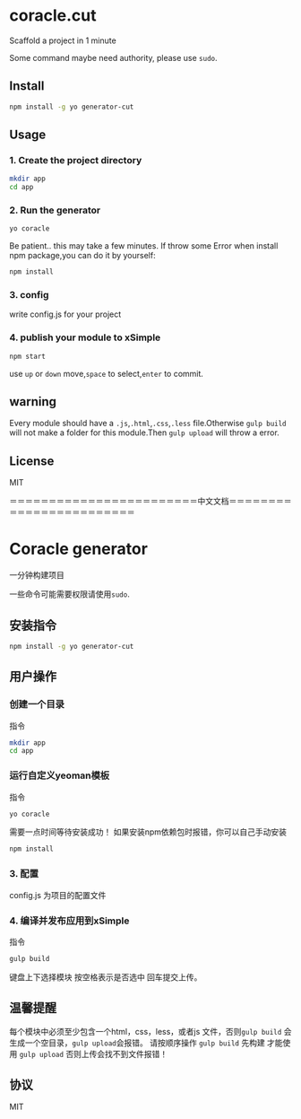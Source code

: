 # coracle.cut

Scaffold a project in 1 minute

Some command maybe need authority, please use `sudo`.

## Install

```bash
npm install -g yo generator-cut
```

## Usage

### 1. Create the project directory


```bash
mkdir app
cd app
```

### 2. Run the generator

```bash
yo coracle
```

Be patient.. this may take a few minutes.
If throw some Error when install npm package,you can do it by yourself:

```bash
npm install
```

### 3. config

write config.js for your project

### 4. publish your module to xSimple

```bash
npm start
```

use `up` or `down` move,`space` to select,`enter` to commit.


## warning

Every module should have a `.js`,`.html`,`.css`,`.less` file.Otherwise `gulp build` will not make a folder for this module.Then `gulp upload` will throw a error.

## License

MIT



＝＝＝＝＝＝＝＝＝＝＝＝＝＝＝＝＝＝＝＝＝＝＝＝中文文档＝＝＝＝＝＝＝＝＝＝＝＝＝＝＝＝＝＝＝＝＝＝＝＝
# Coracle generator

一分钟构建项目

一些命令可能需要权限请使用`sudo`.

##  安装指令

```bash
npm install -g yo generator-cut
```

## 用户操作
### 创建一个目录
指令

```bash
mkdir app
cd app
```

### 运行自定义yeoman模板
指令

```bash
yo coracle
```

需要一点时间等待安装成功！
如果安装npm依赖包时报错，你可以自己手动安装

```bash
npm install
```

### 3. 配置

config.js 为项目的配置文件

### 4. 编译并发布应用到xSimple
指令

```bash
gulp build
```
键盘上下选择模块 按空格表示是否选中 回车提交上传。

## 温馨提醒

每个模块中必须至少包含一个html，css，less，或者js 文件，否则`gulp build` 会生成一个空目录，`gulp upload`会报错。
请按顺序操作 `gulp build` 先构建 才能使用 `gulp upload` 否则上传会找不到文件报错！

## 协议

MIT
